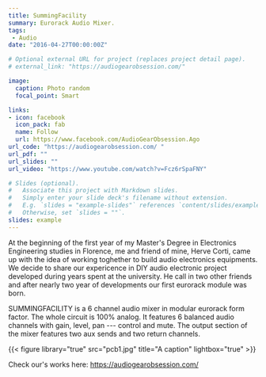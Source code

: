 ```yaml
---
title: SummingFacility
summary: Eurorack Audio Mixer.
tags:
 - Audio
date: "2016-04-27T00:00:00Z"

# Optional external URL for project (replaces project detail page). 
# external_link: "https://audiogearobsession.com/"

image:
  caption: Photo random
  focal_point: Smart

links:
- icon: facebook
  icon_pack: fab
  name: Follow
  url: https://www.facebook.com/AudioGearObsession.Ago
url_code: "https://audiogearobsession.com/ "
url_pdf: ""
url_slides: ""
url_video: "https://www.youtube.com/watch?v=Fcz6rSpaFNY"

# Slides (optional).
#   Associate this project with Markdown slides.
#   Simply enter your slide deck's filename without extension.
#   E.g. `slides = "example-slides"` references `content/slides/example-slides.md`.
#   Otherwise, set `slides = ""`.
slides: example
---
```

At the beginning of the first year of my Master's Degree in Electronics Engineering studies in Florence, me and friend of mine, Herve Corti, came up with the idea of working toghether to build audio electronics equipments. 
We decide to share our expericence in DIY audio electronic project developed during years spent at the university. He call in two other friends and after nearly two year of developments our first eurorack module was born.

SUMMINGFACILITY is a 6 channel audio mixer in modular eurorack form factor. The whole circuit is 100% analog. It features 6 
balanced audio channels with gain, level, pan --- control and mute. The output section of the mixer features two aux sends and two return channels.

{{< figure library="true" src="pcb1.jpg" title="A caption" lightbox="true" >}}



Check our's works here:
https://audiogearobsession.com/ 



